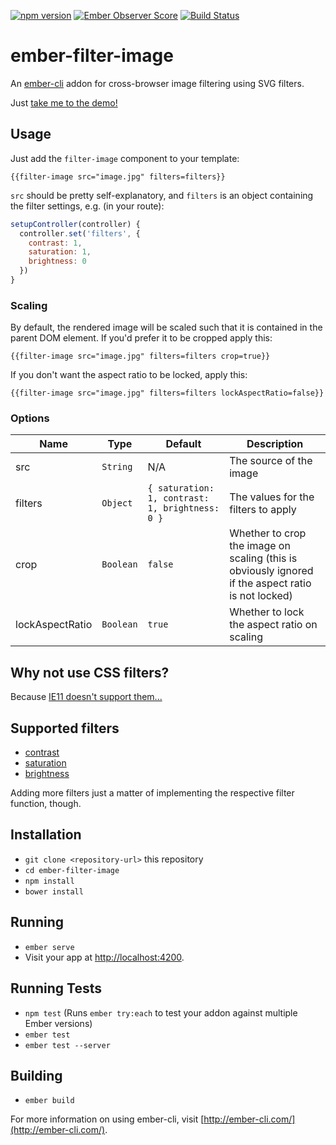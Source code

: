 [![npm version](https://badge.fury.io/js/ember-filter-image.svg)](https://badge.fury.io/js/ember-filter-image)
[![Ember Observer Score](http://emberobserver.com/badges/ember-filter-image.svg)](http://emberobserver.com/addons/ember-filter-image)
[![Build Status](https://travis-ci.org/adfinis-sygroup/ember-filter-image.svg?branch=master)](https://travis-ci.org/adfinis-sygroup/ember-filter-image)

# ember-filter-image

An [ember-cli](http://www.ember-cli.com) addon for cross-browser image filtering using SVG filters.

Just [take me to the demo!](https://adfinis-sygroup.github.io/ember-filter-image/)

## Usage

Just add the `filter-image` component to your template:
```
{{filter-image src="image.jpg" filters=filters}}
```
`src` should be pretty self-explanatory, and `filters` is an object containing the filter settings, e.g. (in your route):
```javascript
setupController(controller) {
  controller.set('filters', {
    contrast: 1,
    saturation: 1,
    brightness: 0
  })
}
```

### Scaling
By default, the rendered image will be scaled such that it is contained in the parent DOM element. If you'd prefer it to be cropped apply this:
```
{{filter-image src="image.jpg" filters=filters crop=true}}
```
If you don't want the aspect ratio to be locked, apply this:
```
{{filter-image src="image.jpg" filters=filters lockAspectRatio=false}}
```
### Options
| Name | Type | Default | Description |
| ---- | ---- | ------- | ----------- |
| src | `String` | N/A | The source of the image |
| filters | `Object` | `{ saturation: 1, contrast: 1, brightness: 0 }` | The values for the filters to apply |
| crop    | `Boolean` | `false` | Whether to crop the image on scaling (this is obviously ignored if the aspect ratio is not locked) |
| lockAspectRatio | `Boolean` | `true` | Whether to lock the aspect ratio on scaling |

## Why not use CSS filters?

Because [IE11 doesn't support them...](http://caniuse.com/#feat=css-filters)

## Supported filters
* [contrast](https://developer.mozilla.org/en/docs/Web/CSS/filter#contrast(amount))
* [saturation](https://developer.mozilla.org/en/docs/Web/CSS/filter#saturate(amount))
* [brightness](https://developer.mozilla.org/en/docs/Web/CSS/filter#brightness(amount))

Adding more filters just a matter of implementing the respective filter function, though.

## Installation

* `git clone <repository-url>` this repository
* `cd ember-filter-image`
* `npm install`
* `bower install`

## Running

* `ember serve`
* Visit your app at [http://localhost:4200](http://localhost:4200).

## Running Tests

* `npm test` (Runs `ember try:each` to test your addon against multiple Ember versions)
* `ember test`
* `ember test --server`

## Building

* `ember build`

For more information on using ember-cli, visit [http://ember-cli.com/](http://ember-cli.com/).
